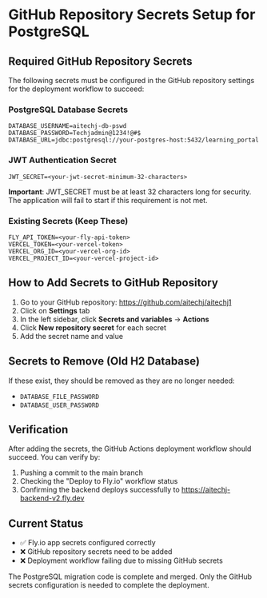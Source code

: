 # GitHub Repository Secrets Setup for PostgreSQL

## Required GitHub Repository Secrets

The following secrets must be configured in the GitHub repository settings for the deployment workflow to succeed:

### PostgreSQL Database Secrets
```
DATABASE_USERNAME=aitechj-db-pswd
DATABASE_PASSWORD=Techjadmin@1234!@#$
DATABASE_URL=jdbc:postgresql://your-postgres-host:5432/learning_portal
```

### JWT Authentication Secret
```
JWT_SECRET=<your-jwt-secret-minimum-32-characters>
```

**Important**: JWT_SECRET must be at least 32 characters long for security. The application will fail to start if this requirement is not met.

### Existing Secrets (Keep These)
```
FLY_API_TOKEN=<your-fly-api-token>
VERCEL_TOKEN=<your-vercel-token>
VERCEL_ORG_ID=<your-vercel-org-id>
VERCEL_PROJECT_ID=<your-vercel-project-id>
```

## How to Add Secrets to GitHub Repository

1. Go to your GitHub repository: https://github.com/aitechj/aitechj1
2. Click on **Settings** tab
3. In the left sidebar, click **Secrets and variables** → **Actions**
4. Click **New repository secret** for each secret
5. Add the secret name and value

## Secrets to Remove (Old H2 Database)

If these exist, they should be removed as they are no longer needed:
- `DATABASE_FILE_PASSWORD`
- `DATABASE_USER_PASSWORD`

## Verification

After adding the secrets, the GitHub Actions deployment workflow should succeed. You can verify by:
1. Pushing a commit to the main branch
2. Checking the "Deploy to Fly.io" workflow status
3. Confirming the backend deploys successfully to https://aitechj-backend-v2.fly.dev

## Current Status

- ✅ Fly.io app secrets configured correctly
- ❌ GitHub repository secrets need to be added
- ❌ Deployment workflow failing due to missing GitHub secrets

The PostgreSQL migration code is complete and merged. Only the GitHub secrets configuration is needed to complete the deployment.
